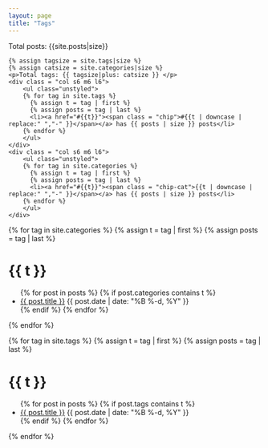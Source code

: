 ```yaml
---
layout: page
title: "Tags"
---
```

<div class="row">
	<p>Total posts: {{site.posts|size}}</p>
	
	{% assign tagsize = site.tags|size %}
	{% assign catsize = site.categories|size %}
	<p>Total tags: {{ tagsize|plus: catsize }} </p>
	<div class = "col s6 m6 l6">
		<ul class="unstyled">
		{% for tag in site.tags %}
		  {% assign t = tag | first %}
		  {% assign posts = tag | last %}
		  <li><a href="#{{t}}"><span class = "chip">#{{t | downcase | replace:" ","-" }}</span></a> has {{ posts | size }} posts</li>
		{% endfor %}
		</ul>
	</div>
	<div class = "col s6 m6 l6">
		<ul class="unstyled">
		{% for tag in site.categories %}
		  {% assign t = tag | first %}
		  {% assign posts = tag | last %}
		  <li><a href="#{{t}}"><span class = "chip-cat">{{t | downcase | replace:" ","-" }}</span></a> has {{ posts | size }} posts</li>
		{% endfor %}
		</ul>
	</div>
</div>

<!-- Category post list -->
{% for tag in site.categories %}
  {% assign t = tag | first %}
  {% assign posts = tag | last %}

<h1 id ="{{t}}">{{ t }}</h1>
<ul>
{% for post in posts %}
  {% if post.categories contains t %}
  <li>
    <a href="{{ post.url }}">{{ post.title }}</a>
    <span class="date">{{ post.date | date: "%B %-d, %Y"  }}</span>
  </li>
  {% endif %}
{% endfor %}
</ul>
{% endfor %}

<!-- Tag post list -->
{% for tag in site.tags %}
  {% assign t = tag | first %}
  {% assign posts = tag | last %}

<h1 id ="{{t}}">{{ t }}</h1>
<ul>
{% for post in posts %}
  {% if post.tags contains t %}
  <li>
    <a href="{{ post.url }}">{{ post.title }}</a>
    <span class="date">{{ post.date | date: "%B %-d, %Y"  }}</span>
  </li>
  {% endif %}
{% endfor %}
</ul>
{% endfor %}